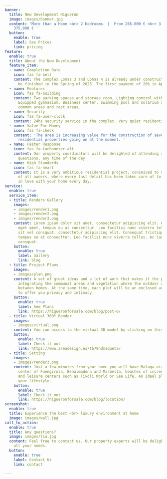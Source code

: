 ```yaml
---
banner:
  title: New Development Higueron
  image: images/banner.jpg
  content: 'More than a Home <br> 2 bedrooms  |  From 265.000 € <br> 3 bedrooms  |  From
    375.000 € '
  button:
    enable: true
    label: See Prices
    link: pricing
feature:
  enable: true
  title: About the New Development
  feature_item:
  - name: Completion Date
    icon: fas fa-bell
    content: The complex Lomas 3 and Lomas 4 is already under construction and will
      be finished in the Spring of 2023. The first payment of 20% in April 2022.
  - name: Features
    icon: fas fa-building
    content: Two parking spaces and storage room, Lighting control with presence detectors,
      Equipped gymnasium, Business center, Swimming pool and solarium area. Landscaped
      common areas and rest areas.
  - name: Security
    icon: fas fa-user-clock
    content: 24hs security service in the complex. Very quiet residential area in one of the best luxury locations of Costa del Sol.
  - name: Value For Money
    icon: fas fa-check
    content: 'The area is increasing value for the construction of several luxury
      residential properties going on at the moment. '
  - name: Faster Response
    icon: fas fa-tachometer-alt
    content: Our property coordinators will be delighted of attending any of your
      questions, any time of the day
  - name: High Standards
    icon: fas fa-heart
    content: It is a very ambitious residential project, conceived to meet the expectations
      of all owners, where every last detail has been taken care of to make you fall
      in love with your home every day.
service:
  enable: true
  service_item:
  - title: Renders Gallery
    images:
    - images/render1.png
    - images/render2.png
    - images/render3.png
    content: Lorem ipsum dolor sit amet, consectetur adipiscing elit. Consequat tristique
      eget amet, tempus eu at consecttur. Leo facilisi nunc viverra tellus. Ac laoreet
      sit vel consquat. consectetur adipiscing elit. Consequat tristique eget amet,
      tempus eu at consecttur. Leo facilisi nunc viverra tellus. Ac laoreet sit vel
      consquat.
    button:
      enable: true
      label: Gallery
      link: blog
  - title: Project Plans
    images:
    - images/plan.png
    content: A set of great ideas and a lot of work that makes it the perfect place,
      integrating the communal areas and vegetation where the outdoor areas flow seamlessly
      between homes. At the same time, each plot will be an enclosed area with security
      to offer you privacy and intimacy.
    button:
      enable: true
      label: See Plans
      link: https://higueronforsale.com/blog/post-6/
  - title: Virtual 360º Render
    images:
    - images/virtual.png
    content: You can access to the virtual 3D model by clicking on this link
    button:
      enable: true
      label: Check it out
      link: https://www.areadesign.es/tb79hdmaqueta/
  - title: Setting
    images:
    - images/render3.png
    content: Just a few minutes from your home you will have Malaga airport, the urban
      center of Fuengirola, Benalmadena and Marbella, beaches of incredible richness
      and leisure centers such as Tivoli World or Sea Life. An ideal place to enjoy
      your lifestyle.
    button:
      enable: true
      label: Check it out
      link: https://higueronforsale.com/blog/location/
screenshot:
  enable: true
  title: Experience the best <br> luxury environment at home
  image: images/wall.jpg
call_to_action:
  enable: true
  title: Any questions?
  image: images/tia.jpg
  content: Feel free to contact us. Our property experts will be delighted to attend
    all your needs.
  button:
    enable: true
    label: Contact Us
    link: contact

---
```

